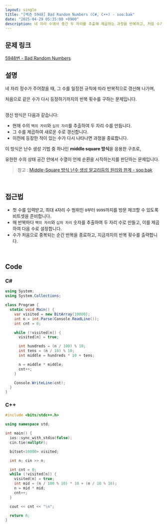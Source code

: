 ```yaml
---
layout: single
title: "[백준 5948] Bad Random Numbers (C#, C++) - soo:bak"
date: "2025-04-29 05:35:00 +0900"
description: 네 자리 수에서 중간 두 자리를 추출해 제곱하는 과정을 반복하고, 처음 수가 중복되기까지의 횟수를 구하는 백준 5948번 Bad Random Numbers 문제의 C# 및 C++ 풀이 및 해설
---
```


## 문제 링크
[5948번 - Bad Random Numbers](https://www.acmicpc.net/problem/5948)

## 설명
네 자리 정수가 주어졌을 때, 그 수를 일정한 규칙에 따라 반복적으로 갱신해 나가며,

처음으로 같은 수가 다시 등장하기까지의 반복 횟수를 구하는 문제입니다.

<br>
갱신 방식은 다음과 같습니다:

- 현재 수의 `백의 자리`와 `십의 자리`를 추출하여 두 자리 수를 만듭니다.
- 그 수를 제곱하여 새로운 수로 갱신합니다.
- 이전에 등장한 적이 있는 수가 다시 나타나면 과정을 종료합니다.

이 방식은 난수 생성 기법 중 하나인 **middle square 방식**을 응용한 구조로,

유한한 수의 상태 공간 안에서 수열이 언제 순환을 시작하는지를 판단하는 문제입니다.

> 참고 : [Middle-Square 방식 난수 생성 알고리듬의 원리와 한계 - soo:bak](https://soo-bak.github.io/algorithm/theory/middle-square-algorithm/)

<br>

## 접근법

- 첫 수를 입력받고, 최대 `4`자리 수 범위인 `0`부터 `9999`까지를 방문 체크할 수 있도록 비트셋을 준비합니다.
- 매 반복마다 `백의 자리`와 `십의 자리` 숫자를 추출하여 두 자리 수로 만들고, 이를 제곱하여 다음 수로 설정합니다.
- 수가 처음으로 중복되는 순간 반복을 종료하고, 지금까지의 반복 횟수를 출력합니다.

<br>

## Code

### C#

```csharp
using System;
using System.Collections;

class Program {
  static void Main() {
    var visited = new BitArray(10000);
    int n = int.Parse(Console.ReadLine());
    int cnt = 0;

    while (!visited[n]) {
      visited[n] = true;

      int hundreds = (n / 100) % 10;
      int tens = (n / 10) % 10;
      int middle = hundreds * 10 + tens;

      n = middle * middle;
      cnt++;
    }

    Console.WriteLine(cnt);
  }
}
```

### C++

```cpp
#include <bits/stdc++.h>

using namespace std;

int main() {
  ios::sync_with_stdio(false);
  cin.tie(nullptr);

  bitset<10000> visited;

  int n; cin >> n;

  int cnt = 0;
  while (!visited[n]) {
    visited[n] = true;
    int mid = (n / 100 % 10) * 10 + (n / 10 % 10);
    n = mid * mid;
    cnt++;
  }

  cout << cnt << "\n";

  return 0;
}
```
